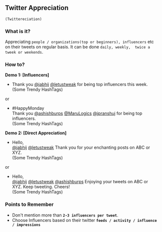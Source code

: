 ## Twitter Appreciation 
`(Twittereciation)`

### What is it?

Appreciating `people / organizations(top or beginners), influencers` etc on their tweets on regular basis. It can be done `daily, weekly, 
twice a tweek or weekends`.

### How to?

**Demo 1: [Influencers]**

- Thank you [@jabhij](https://twitter.com/jabhij) [@letustweak](https://twitter.com/letustweak) for being top influencers this week.  
(Some Trendy HashTags)  

or  

- #HappyMonday  
Thank you [@ashishburps](https://twitter.com/ashishburps) [@MaruLogics](https://twitter.com/marulogics) [@jpranshuj](https://twitter.com/jpranshuj) for being top influencers.  
(Some Trendy HashTags)  

**Demo 2: [Direct Appreciation]**

- Hello,  
[@jabhij](https://twitter.com/jabhij) [@letustweak](https://twitter.com/letustweak) Thank you for your enchanting posts on ABC or XYZ.  
(Some Trendy HashTags)  

or  

- Hello,  
[@jabhij](https://twitter.com/jabhij) [@letustweak](https://twitter.com/letustweak) [@ashishburps](https://twitter.com/ashishburps) Enjoying your tweets on ABC or XYZ. Keep tweeting. Cheers!  
(Some Trendy HashTags)

### Points to Remember

- Don't mention more than **`2-3 influencers per tweet`**.
- Choose Influencers based on their twitter **`feeds / activity / influence / impressions`**
